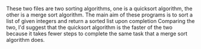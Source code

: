 These two files are two sorting algorithms, one is a quicksort algorithm, the other is a merge sort algorithm.
The main aim of these programs is to sort a list of given integers and return a sorted list upon completion
Comparing the two, I'd suggest that the quicksort algorithm is the faster of the two because it takes fewer steps to complete the same task that a merge sort algorithm does.